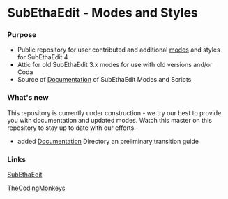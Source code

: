 # SubEthaEdit - Modes and Styles

### Purpose
* Public repository for user contributed and additional [modes](Modes) and styles for SubEthaEdit 4
* Attic for old SubEthaEdit 3.x modes for use with old versions and/or Coda
* Source of [Documentation](Documentation) of SubEthaEdit Modes and Scripts

### What's new
This repository is currently under construction - we try our best to provide you with documentation and updated modes. Watch this master on this repository to stay up to date with our efforts.

* added [Documentation](Documentation) Directory an preliminary transition guide

### Links
[SubEthaEdit](http://subethaedit.net/) 

[TheCodingMonkeys](http://codingmonkeys.de/)